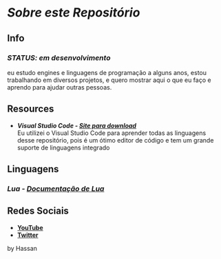 # ***Sobre este Repositório***
## **Info**
### ***STATUS: em desenvolvimento***
eu estudo engines e linguagens de programação a alguns anos, estou trabalhando em diversos projetos, e quero mostrar aqui o que eu faço e aprendo para ajudar outras pessoas.

## **Resources**
* ***Visual Studio Code - [Site para download](https://code.visualstudio.com)*** <br>
Eu utilizei o Visual Studio Code para aprender todas as linguagens desse repositório, pois é um ótimo editor de código e tem um grande suporte de linguagens integrado 

## **Linguagens**
### ***Lua - [Documentação de Lua](https://www.lua.org/)***

## **Redes Sociais**
* **[YouTube](https://www.youtube.com/channel/UCA-lKzMkAvGGHxlAvMZZifQ)**
* **[Twitter](https://twitter.com/Hassan_pls)**

by Hassan
